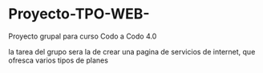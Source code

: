 # Proyecto-TPO-WEB-
Proyecto grupal para curso Codo a Codo 4.0

la tarea del grupo sera la de crear una pagina de servicios de internet, que ofresca varios tipos de planes 